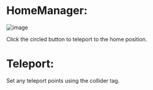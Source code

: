 # HomeManager:
![image](https://user-images.githubusercontent.com/54160011/187533730-bcf115d7-cb09-4183-9009-bab35ac0d549.png)

Click the circled button to teleport to the home position.

# Teleport:
Set any teleport points using the collider tag.
